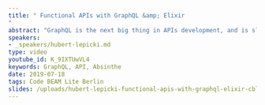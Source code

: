 ```yaml
---
title: " Functional APIs with GraphQL &amp; Elixir
"
abstract: "GraphQL is the next big thing in APIs development, and is slowly replacing RESTful based JSON APIs as a means of client-server communication. Elixir has excellent support for GraphQL in the form of Absinthe library. Hubert presents how to build and consume GraphQL from Elixir, but also how to think about GraphQL resources in a functional manner."
speakers:
- _speakers/hubert-lepicki.md
type: video
youtube_id: K_9IXTUwVL4
keywords: GraphQL, API, Absinthe
date: 2019-07-18
tags: Code BEAM Lite Berlin
slides: /uploads/hubert-lepicki-functional-apis-with-graphql-elixir-cbl-berlin-2018.pdf
---
```

